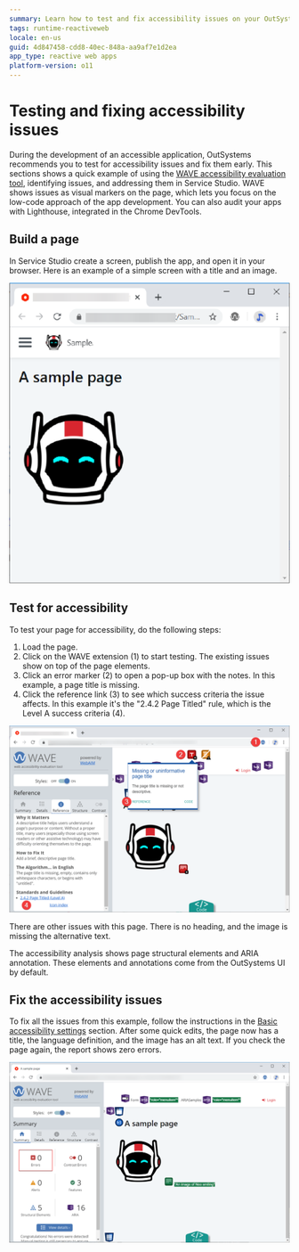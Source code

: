 ```yaml
---
summary: Learn how to test and fix accessibility issues on your OutSystems Reactive Web applications.
tags: runtime-reactiveweb
locale: en-us
guid: 4d847458-cdd8-40ec-848a-aa9af7e1d2ea
app_type: reactive web apps
platform-version: o11
---
```


# Testing and fixing accessibility issues

During the development of an accessible application, OutSystems recommends you to test for accessibility issues and fix them early. This sections shows a quick example of using the [WAVE accessibility evaluation tool](https://wave.webaim.org/), identifying issues, and addressing them in Service Studio. WAVE shows issues as visual markers on the page, which lets you focus on the low-code approach of the app development. You can also audit your apps with Lighthouse, integrated in the Chrome DevTools.

## Build a page

In Service Studio create a screen, publish the app, and open it in your browser. Here is an example of a simple screen with a title and an image.

![A sample page](images/a-sample-page-ss.png)

## Test for accessibility

To test your page for accessibility, do the following steps:

1. Load the page.
1. Click on the WAVE extension (1) to start testing.
    The existing issues show on top of the page elements.
1. Click an error marker (2) to open a pop-up box with the notes. In this example, a page title is missing.
1. Click the reference link (3) to see which success criteria the issue affects. In this example it's the "2.4.2 Page Titled" rule, which is the Level A success criteria (4).

![Testing the accessibility](images/test-for-accessibility.png)

There are other issues with this page. There is no heading, and the image is missing the alternative text.

<div class="info" markdown="1">

The accessibility analysis shows page structural elements and ARIA annotation. These elements and annotations come from the OutSystems UI by default.

</div>

## Fix the accessibility issues

To fix all the issues from this example, follow the instructions in the [Basic accessibility settings](https://success.outsystems.com/Documentation/11/Developing_an_Application/Design_UI/Accessibility#Basic_accessibility_settings) section. After some quick edits, the page now has a title, the language definition, and the image has an alt text. If you check the page again, the report shows zero errors.

![Fixing the accessibility issues](images/fixing-accessibility-issues.png)

